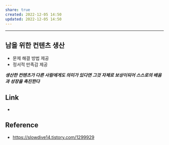 ```yaml
---
share: true
created: 2022-12-05 14:50
updated: 2022-12-05 14:50
---
```


---

## 남을 위한 컨텐츠 생산

- 문제 해결 방법 제공
- 정서적 만족감 제공

***생산한 컨텐츠가 다른 사람에게도 의미가 있다면
그것 자체로 보상이되어 스스로의 배움과 성장을 촉진한다***



## Link
- 


## Reference
- https://slowdive14.tistory.com/1299929